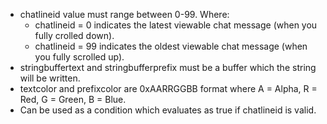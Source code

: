 * chatlineid value must range between 0-99. Where:
    * chatlineid = 0 indicates the latest viewable chat message (when you fully crolled down).
    * chatlineid = 99 indicates the oldest viewable chat message (when you fully scrolled up).
* stringbuffertext and stringbufferprefix must be a buffer which the string will be written.
* textcolor and prefixcolor are 0xAARRGGBB format where A = Alpha, R = Red, G = Green, B = Blue.
* Can be used as a condition which evaluates as true if chatlineid is valid.